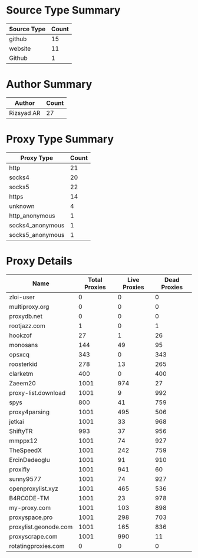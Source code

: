 # Source Type Summary

| Source Type | Count |
|-------------|-------|
| github | 15 |
| website | 11 |
| Github | 1 |


# Author Summary

| Author | Count |
|--------|-------|
| Rizsyad AR | 27 |


# Proxy Type Summary

| Proxy Type | Count |
|------------|-------|
| http | 21 |
| socks4 | 20 |
| socks5 | 22 |
| https | 14 |
| unknown | 4 |
| http_anonymous | 1 |
| socks4_anonymous | 1 |
| socks5_anonymous | 1 |


# Proxy Details

| Name | Total Proxies | Live Proxies | Dead Proxies |
|------|---------------|--------------|---------------|
| zloi-user | 0 | 0 | 0 |
| multiproxy.org | 0 | 0 | 0 |
| proxydb.net | 0 | 0 | 0 |
| rootjazz.com | 1 | 0 | 1 |
| hookzof | 27 | 1 | 26 |
| monosans | 144 | 49 | 95 |
| opsxcq | 343 | 0 | 343 |
| roosterkid | 278 | 13 | 265 |
| clarketm | 400 | 0 | 400 |
| Zaeem20 | 1001 | 974 | 27 |
| proxy-list.download | 1001 | 9 | 992 |
| spys | 800 | 41 | 759 |
| proxy4parsing | 1001 | 495 | 506 |
| jetkai | 1001 | 33 | 968 |
| ShiftyTR | 993 | 37 | 956 |
| mmppx12 | 1001 | 74 | 927 |
| TheSpeedX | 1001 | 242 | 759 |
| ErcinDedeoglu | 1001 | 91 | 910 |
| proxifly | 1001 | 941 | 60 |
| sunny9577 | 1001 | 74 | 927 |
| openproxylist.xyz | 1001 | 465 | 536 |
| B4RC0DE-TM | 1001 | 23 | 978 |
| my-proxy.com | 1001 | 103 | 898 |
| proxyspace.pro | 1001 | 298 | 703 |
| proxylist.geonode.com | 1001 | 165 | 836 |
| proxyscrape.com | 1001 | 990 | 11 |
| rotatingproxies.com | 0 | 0 | 0 |

